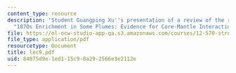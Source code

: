 ```yaml
---
content_type: resource
description: 'Student Guangping Xu''s presentation of a review of the reading assignment
  "187Os Enrichment in Some Plumes: Evidence for Core-Mantle Interaction?"'
file: https://ol-ocw-studio-app-qa.s3.amazonaws.com/courses/12-570-structure-and-dynamics-of-the-cmb-region-spring-2004/84075d9e1ed115c98a292566e3e2112e_lec9.pdf
file_type: application/pdf
resourcetype: Document
title: lec9.pdf
uid: 84075d9e-1ed1-15c9-8a29-2566e3e2112e
---
```


